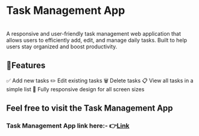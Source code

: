 <h1>Task Management App</h1>
<br>
A responsive and user-friendly task management web application that allows users to efficiently add, edit, and manage daily tasks. Built to help users stay organized and boost productivity.
<br>
<h2>🚀Features</h2>
✅ Add new tasks
✏️ Edit existing tasks
🗑️ Delete tasks
📋 View all tasks in a simple list
📱 Fully responsive design for all screen sizes
<be>
<h2>Feel free to visit the Task Management App</h2>
<h3>Task Management App link here:-
👉<a href="https://tasksmanagement-app.netlify.app/" target="_blank">Link</a>
</h3>
